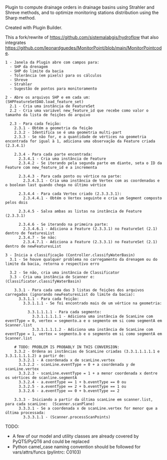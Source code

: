 Plugin to compute drainage orders in drainage basins using Strahler and Shreve methods, and to optimize monitoring stations distribution using the Sharp method.

Created with Plugin Builder.

This a fork/rewrite of https://github.com/sistemalabgis/hydroflow that also integrates https://github.com/leonardguedes/MonitorPoint/blob/main/MonitorPointcode.

```
1 - Janela da Plugin abre com campos para:
  - SHP da drenagem
  - SHP do limite da bacia
  - Tolerância (em pixels) para os cálculos
  - Shreve
  - Strahler
  - Sugestão de pontos para monitoramento

2 - Abre os arquivos SHP e em cada um:  (SHPFeatureSetDAO.load_feature_set)
  2.1 - Cria uma instância de FeatureSet
  2.2 - Cria uma variável new_feature_id que recebe como valor o tamanho da lista de feições do arquivo

  2.3 - Para cada feição:
    2.3.1 - Obtém a geometria da feição
    2.3.2 - Identifica se é uma geometria multi-part
    2.3.3 - Se não for, e a quantidade de vértices na geometria encontrada for igual à 1, adiciona uma observação da Feature criada (2.3.4.1)

    2.3.4 - Para cada parte encontrada:
      2.3.4.1 - Cria uma instância de Feature
      2.3.4.2 - Se iterando pela segunda parte em diante, seta o ID da Feature com new_feature_id e a incrementa

      2.3.4.3 - Para cada ponto ou vértice na parte:
        2.3.4.3.1 - Cria uma instância de Vertex com as coordenadas e o boolean last quando chega no último vértice

      2.3.4.4 - Para cada Vertex criado (2.3.3.3.1):
        2.3.4.4.1 - Obtém o Vertex seguinte e cria um Segment composto pelos dois

      2.3.4.5 - Salva ambas as listas na instância de Feature (2.3.3.1)

      2.3.4.6 - Se iterando na primeira parte:
        2.3.4.6.1 - Adiciona a Feature (2.3.3.1) no FeatureSet (2.1) dentro de featuresList
      2.3.4.7 - Se não:
        2.3.4.7.1 - Adiciona a Feature (2.3.3.1) no FeatureSet (2.1) dentro de newFeaturesList

3 - Inicia a classificação (Controller.classifyWaterBasin)
  3.1 - Se houve qualquer problema no carregamento da drenagem ou do limite da bacia, retorna o respectivo erro

  3.2 - Se não, cria uma instância de Classificator
  3.3 - Cria uma instância de Scanner e:  (Classificator.classifyWaterBasin)

    3.3.1 - Para cada uma das 3 listas de feições dos arquivos carregados (ignorando newFeaturesList do limite da bacia):
      3.3.1.1 - Para cada feição:
        3.3.1.1.1 - Se foi encontrado mais de um vértice na geometria:

          3.3.1.1.1.1 - Para cada segmento:
            3.3.1.1.1.1.1 - Adiciona uma instância de ScanLine com eventType = 0, vertex = segmento.a e o segmento em si como segmentA em Scanner.list
            3.3.1.1.1.1.2 - Adiciona uma instância de ScanLine com eventType = 1, vertex = segmento.b e o segmento em si como segmentA em Scanner.list

    # TODO: PROBLEM IS PROBABLY IN THIS CONVERSION:
    3.3.2 - Ordena as instâncias de ScanLine criadas (3.3.1.1.1.1.1 e 3.3.1.1.1.1.2) a partir de:
      3.3.2.1 - A coordenada x de scanLine.vertex
      3.3.2.2 - scanLine.eventType = 0 + a coordenada y de scanLine.vertex
      3.3.2.3 - scanLine.eventType = 1 + a menor coordenada x dentre os vértices de scanline.segmentA
      3.3.2.4 - a.eventType == 1 + b.eventType == 0 ou
      3.3.2.5 - a.eventType == 2 + b.eventType == 1 ou
      3.3.2.6 - a.eventType == 0 + b.eventType == 2

    3.3.3 - Iniciando a partir da última scanLine em scanner.list, para cada scanLine:  (Scanner.scanPlane)
      3.3.3.1 - Se a coordenada x de scanLine.vertex for menor que a última processada:
        3.3.3.1.1 - (Scanner.processScanPoints)
```

TODO:
- A few of our model and utility classes are already covered by PyQT5/PyQT6 and could be replaced
- Python camel_case naming convention should be followed for vars/attrs/funcs (pylintrc: C0103)
